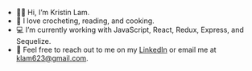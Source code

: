 - 👋🏼 Hi, I’m Kristin Lam.
- 🌱 I love crocheting, reading, and cooking.
- 💻 I’m currently working with JavaScript, React, Redux, Express, and Sequelize.
- 💌 Feel free to reach out to me on my [LinkedIn](https://www.linkedin.com/in/kristin-lam/) or email me at [klam623@gmail.com](mailto:klam623@gmail.com).
